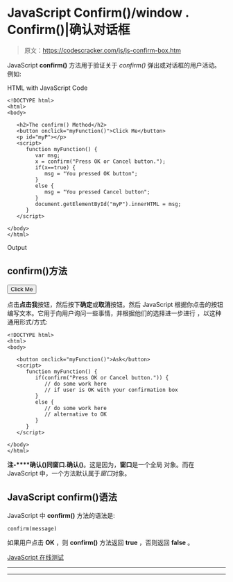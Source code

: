 # JavaScript Confirm()/window . Confirm()|确认对话框

> 原文：<https://codescracker.com/js/js-confirm-box.htm>

JavaScript **confirm()** 方法用于验证关于 *confirm()* 弹出或对话框的用户活动。例如:

HTML with JavaScript Code

```
<!DOCTYPE html>
<html>
<body>

   <h2>The confirm() Method</h2>
   <button onclick="myFunction()">Click Me</button>
   <p id="myP"></p>
   <script>
      function myFunction() {
         var msg;
         x = confirm("Press OK or Cancel button.");
         if(x==true) {
            msg = "You pressed OK button";
         }
         else {
            msg = "You pressed Cancel button";
         }
         document.getElementById("myP").innerHTML = msg;
      }
   </script>

</body>
</html>
```

Output

## confirm()方法

<button onclick="myFunction()">Click Me</button>

点击**点击我**按钮，然后按下**确定**或**取消**按钮。然后 JavaScript 根据你点击的按钮编写文本。它用于向用户询问一些事情，并根据他们的选择进一步进行 ，以这种通用形式/方式:

```
<!DOCTYPE html>
<html>
<body>

   <button onclick="myFunction()">Ask</button>
   <script>
      function myFunction() {
         if(confirm("Press OK or Cancel button.")) {
            // do some work here
            // if user is OK with your confirmation box
         }
         else {
            // do some work here
            // alternative to OK
         }
      }
   </script>

</body>
</html>
```

**注-****确认()**同**窗口.确认()**。这是因为，**窗口**是一个全局 对象。而在 JavaScript 中，一个方法默认属于*窗口*对象。

## JavaScript confirm()语法

JavaScript 中 **confirm()** 方法的语法是:

```
confirm(message)
```

如果用户点击 **OK** ，则 **confirm()** 方法返回 **true** ，否则返回 **false** 。

[JavaScript 在线测试](/exam/showtest.php?subid=6)

* * *

* * *